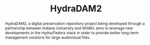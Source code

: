 ---
abstract: HydraDAM2, a digital preservation repository project being developed through
  a partnership between Indiana University and WGBH, aims to leverage new developments
  in the Hydra/Fedora stack in order to provide better long-term management solutions
  for large audiovisual files.
creators:
- Dowding, Heidi
- Muraszko, Michael
date: null
document_url: https://services.phaidra.univie.ac.at/api/object/o:502818/download
grand_parent: iPRES
institutions: []
keywords: []
landing_page_url: https://phaidra.univie.ac.at/o:502818
language: eng
layout: publication
license: CC BY-NC-SA 3.0 AT
notes_url: null
parent: iPRES 2016
presentation_url: null
publication_type: poster
size: 144307
source_name: iPRES
title: HydraDAM2
year: 2016
---